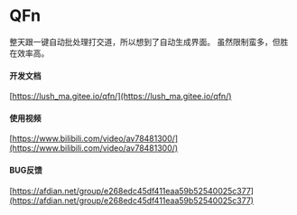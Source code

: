 ﻿# QFn
整天跟一键自动批处理打交道，所以想到了自动生成界面。
虽然限制蛮多，但胜在效率高。

#### 开发文档
[https://lush_ma.gitee.io/qfn/](https://lush_ma.gitee.io/qfn/)

#### 使用视频
[https://www.bilibili.com/video/av78481300/](https://www.bilibili.com/video/av78481300/)

#### BUG反馈
[https://afdian.net/group/e268edc45df411eaa59b52540025c377](https://afdian.net/group/e268edc45df411eaa59b52540025c377)
